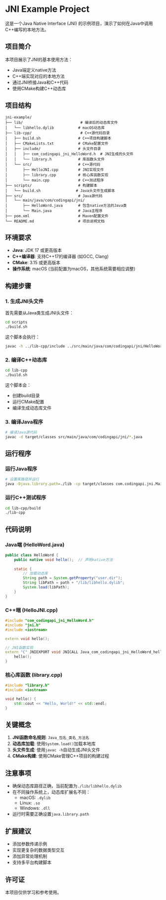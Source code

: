 # JNI Example Project

这是一个Java Native Interface (JNI) 的示例项目，演示了如何在Java中调用C++编写的本地方法。

## 项目简介

本项目展示了JNI的基本使用方法：
- Java端定义native方法
- C++端实现对应的本地方法
- 通过JNI桥接Java和C++代码
- 使用CMake构建C++动态库

## 项目结构

```
jni-example/
├── lib/                          # 编译后的动态库文件
│   └── libhello.dylib           # macOS动态库
├── lib-cpp/                      # C++源代码目录
│   ├── build.sh                 # C++项目构建脚本
│   ├── CMakeLists.txt           # CMake配置文件
│   ├── include/                 # 头文件目录
│   │   ├── com_codingapi_jni_HelloWord.h  # JNI生成的头文件
│   │   └── library.h            # 库函数头文件
│   └── src/                     # C++源代码
│       ├── HelloJNI.cpp         # JNI实现文件
│       ├── library.cpp          # 核心库函数实现
│       └── main.cpp             # C++测试程序
├── scripts/                     # 构建脚本
│   └── build.sh                # Java头文件生成脚本
├── src/                         # Java源代码
│   └── main/java/com/codingapi/jni/
│       ├── HelloWord.java       # 包含native方法的Java类
│       └── Main.java            # Java主程序
├── pom.xml                      # Maven配置文件
└── README.md                    # 项目说明文档
```

## 环境要求

- **Java**: JDK 17 或更高版本
- **C++编译器**: 支持C++17的编译器 (如GCC, Clang)
- **CMake**: 3.15 或更高版本
- **操作系统**: macOS (当前配置为macOS，其他系统需要相应调整)

## 构建步骤

### 1. 生成JNI头文件

首先需要从Java类生成JNI头文件：

```bash
cd scripts
./build.sh
```

这个脚本会执行：
```bash
javac -h ../lib-cpp/include ../src/main/java/com/codingapi/jni/HelloWord.java
```

### 2. 编译C++动态库

```bash
cd lib-cpp
./build.sh
```

这个脚本会：
- 创建build目录
- 运行CMake配置
- 编译生成动态库文件

### 3. 编译Java程序

```bash
# 编译Java源代码
javac -d target/classes src/main/java/com/codingapi/jni/*.java
```

## 运行程序

### 运行Java程序

```bash
# 设置库路径并运行
java -Djava.library.path=./lib -cp target/classes com.codingapi.jni.Main
```

### 运行C++测试程序

```bash
cd lib-cpp/build
./lib-cpp
```

## 代码说明

### Java端 (HelloWord.java)

```java
public class HelloWord {
    public native void hello();  // 声明native方法
    
    static {
        // 加载动态库
        String path = System.getProperty("user.dir");
        String libPath = path + "/lib/libhello.dylib";
        System.load(libPath);
    }
}
```

### C++端 (HelloJNI.cpp)

```cpp
#include "com_codingapi_jni_HelloWord.h"
#include "jni.h"
#include <iostream>

extern void hello();

// JNI函数实现
extern "C" JNIEXPORT void JNICALL Java_com_codingapi_jni_HelloWord_hello(JNIEnv *env, jobject obj) {
    hello();
}
```

### 核心库函数 (library.cpp)

```cpp
#include "library.h"
#include <iostream>

void hello() {
    std::cout << "Hello, World!" << std::endl;
}
```

## 关键概念

1. **JNI函数命名规则**: `Java_包名_类名_方法名`
2. **动态库加载**: 使用`System.load()`加载本地库
3. **头文件生成**: 使用`javac -h`自动生成JNI头文件
4. **CMake构建**: 使用CMake管理C++项目的构建过程

## 注意事项

- 确保动态库路径正确，当前配置为`./lib/libhello.dylib`
- 在不同操作系统上，动态库扩展名不同：
  - macOS: `.dylib`
  - Linux: `.so`
  - Windows: `.dll`
- 运行时需要正确设置`java.library.path`

## 扩展建议

- 添加参数传递示例
- 实现更复杂的数据类型交互
- 添加异常处理机制
- 支持多平台构建脚本

## 许可证

本项目仅供学习和参考使用。
